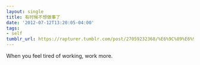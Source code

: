 ```yaml
---
layout: single
title: 有时候不想做事了
date: '2012-07-12T13:20:05-04:00'
tags:
- self
tumblr_url: https://rapturer.tumblr.com/post/27059232368/%E6%9C%89%E6%97%B6%E5%80%99%E4%B8%8D%E6%83%B3%E5%81%9A%E4%BA%8B%E4%BA%86
---
```

When you feel tired of working, work more.


